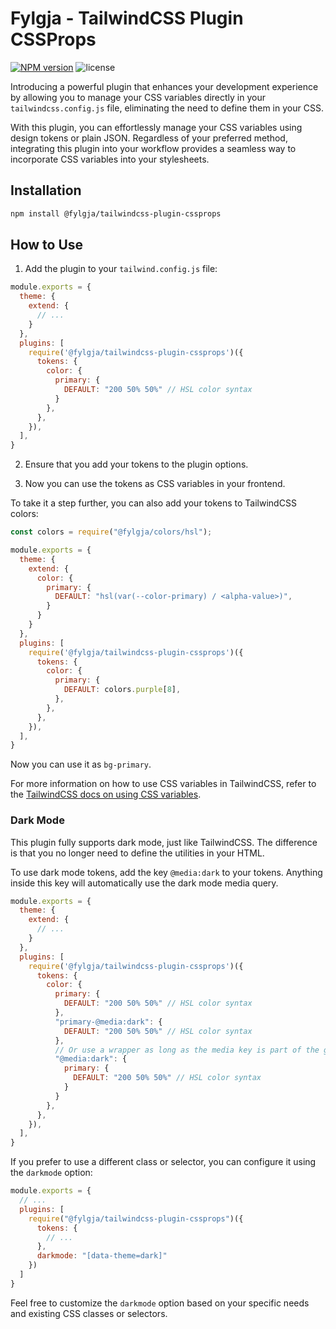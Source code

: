 # Fylgja - TailwindCSS Plugin CSSProps

[![NPM version](https://img.shields.io/npm/v/@fylgja/tailwindcss-plugin-cssprops?style=flat-square)](https://www.npmjs.org/package/@fylgja/tailwindcss-plugin-cssprops)
![license](https://img.shields.io/github/license/fylgja/tailwindcss-plugin-cssprops?color=%23234&style=flat-square)

Introducing a powerful plugin that enhances your development experience by allowing you to manage your CSS variables directly in your `tailwindcss.config.js` file, eliminating the need to define them in your CSS.

With this plugin, you can effortlessly manage your CSS variables using design tokens or plain JSON. Regardless of your preferred method, integrating this plugin into your workflow provides a seamless way to incorporate CSS variables into your stylesheets.

## Installation

```bash
npm install @fylgja/tailwindcss-plugin-cssprops
```

## How to Use

1. Add the plugin to your `tailwind.config.js` file:

```js
module.exports = {
  theme: {
    extend: {
      // ...
    }
  },
  plugins: [
    require('@fylgja/tailwindcss-plugin-cssprops')({
      tokens: {
        color: {
          primary: {
            DEFAULT: "200 50% 50%" // HSL color syntax
          }
        },
      },
    }),
  ],
}
```

2. Ensure that you add your tokens to the plugin options.

3. Now you can use the tokens as CSS variables in your frontend.

To take it a step further, you can also add your tokens to TailwindCSS colors:

```js
const colors = require("@fylgja/colors/hsl");

module.exports = {
  theme: {
    extend: {
      color: {
        primary: {
          DEFAULT: "hsl(var(--color-primary) / <alpha-value>)",
        }
      }
    }
  },
  plugins: [
    require('@fylgja/tailwindcss-plugin-cssprops')({
      tokens: {
        color: {
          primary: {
            DEFAULT: colors.purple[8],
          },
        },
      },
    }),
  ],
}
```

Now you can use it as `bg-primary`.

For more information on how to use CSS variables in TailwindCSS, refer to the [TailwindCSS docs on using CSS variables](https://tailwindcss.com/docs/customizing-colors#using-css-variables).

### Dark Mode

This plugin fully supports dark mode, just like TailwindCSS. The difference is that you no longer need to define the utilities in your HTML.

To use dark mode tokens, add the key `@media:dark` to your tokens. Anything inside this key will automatically use the dark mode media query.

```js
module.exports = {
  theme: {
    extend: {
      // ...
    }
  },
  plugins: [
    require('@fylgja/tailwindcss-plugin-cssprops')({
      tokens: {
        color: {
          primary: {
            DEFAULT: "200 50% 50%" // HSL color syntax
          },
          "primary-@media:dark": {
            DEFAULT: "200 50% 50%" // HSL color syntax
          },
          // Or use a wrapper as long as the media key is part of the group key, like "color"
          "@media:dark": {
            primary: {
              DEFAULT: "200 50% 50%" // HSL color syntax
            }
          }
        },
      },
    }),
  ],
}
```

If you prefer to use a different class or selector, you can configure it using the `darkmode` option:

```js
module.exports = {
  // ...
  plugins: [
    require("@fylgja/tailwindcss-plugin-cssprops")({
      tokens: {
        // ...
      },
      darkmode: "[data-theme=dark]"
    })
  ]
}
```

Feel free to customize the `darkmode` option based on your specific needs and existing CSS classes or selectors.
